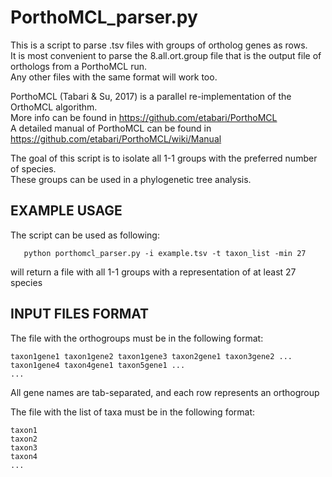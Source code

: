 # PorthoMCL_parser.py

This is a script to parse .tsv files with groups of ortholog genes as rows.                                                                    
It is most convenient to parse the 8.all.ort.group file that is the output file of orthologs from a PorthoMCL run.                             
Any other files with the same format will work too.                                                                                            
                                                                                                                                               
PorthoMCL (Tabari & Su, 2017) is a parallel re-implementation of the OrthoMCL algorithm.                                                       
More info can be found in https://github.com/etabari/PorthoMCL                                                                                 
A detailed manual of PorthoMCL can be found in https://github.com/etabari/PorthoMCL/wiki/Manual                                                
                                                                                                                                               
The goal of this script is to isolate all 1-1 groups with the preferred number of species.                                                     
These groups can be used in a phylogenetic tree analysis.                                                                                      
 
## EXAMPLE USAGE

The script can be used as following:
```
   python porthomcl_parser.py -i example.tsv -t taxon_list -min 27
```
will return a file with all 1-1 groups with a representation of at least 27 species
 
 
## INPUT FILES FORMAT
The file with the orthogroups must be in the following format:
```
taxon1gene1 taxon1gene2 taxon1gene3 taxon2gene1 taxon3gene2 ...
taxon1gene4 taxon4gene1 taxon5gene1 ... 
...
```   
All gene names are tab-separated, and each row represents an orthogroup

The file with the list of taxa must be in the following format:
```
taxon1
taxon2
taxon3
taxon4
...
```
